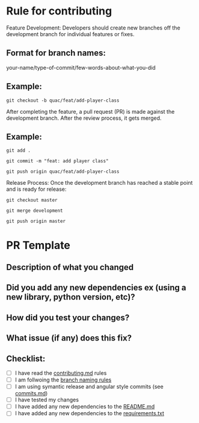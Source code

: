 # Rule for contributing

Feature Development: Developers should create new branches off the development branch for individual features or fixes.
## Format for branch names:
your-name/type-of-commit/few-words-about-what-you-did

## Example:
```
git checkout -b quac/feat/add-player-class
```

After completing the feature, a pull request (PR) is made against the development branch. After the review process, it gets merged.

## Example:
```
git add .
```
```
git commit -m "feat: add player class"
```
```
git push origin quac/feat/add-player-class
```

Release Process: Once the development branch has reached a stable point and is ready for release:
```
git checkout master
```
```
git merge development
```
```
git push origin master
```

# PR Template

## Description of what you changed

## Did you add any new dependencies ex (using a new library, python version, etc)?

## How did you test your changes?

## What issue (if any) does this fix?

## Checklist:
- [ ] I have read the [contributing.md](contributing.md) rules
- [ ] I am follwoing the [branch naming rules](contributing.md#format-for-branch-names)
- [ ] I am using symantic release and angular style commits (see [commits.md](docs/commits.md))
- [ ] I have tested my changes
- [ ] I have added any new dependencies to the [README.md](README.md)
- [ ] I have added any new dependencies to the [requirements.txt](requirements.txt)